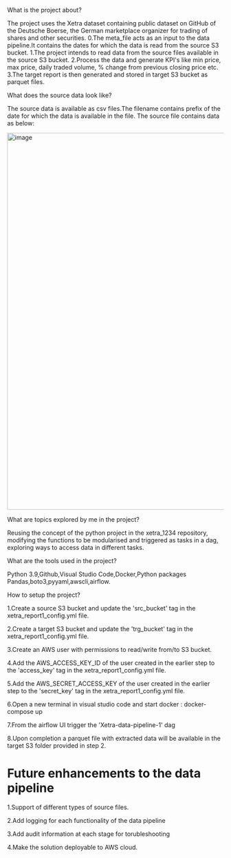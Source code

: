 What is the project about?

The project uses the Xetra dataset containing public dataset on GitHub of the Deutsche Boerse, the German marketplace organizer for trading of shares and other securities. 0.The meta_file acts as an input to the data pipeline.It contains the dates for which the data is read from the source S3 bucket. 1.The project intends to read data from the source files available in the source S3 bucket. 2.Process the data and generate KPI's like min price, max price, daily traded volume, % change from previous closing price etc. 3.The target report is then generated and stored in target S3 bucket as parquet files.


What does the source data look like?

The source data is available as csv files.The filename contains prefix of the date for which the data is available in the file. The source file contains data as below:

<img width="875" alt="image" src="https://github.com/user-attachments/assets/28532c00-860c-4b7e-b91d-acdb9e2360ab">

What are topics explored by me in the project?

Reusing the concept of the python project in the xetra_1234 repository, modifying the functions to be modularised and triggered as tasks in a dag, exploring ways to access data in different tasks.

What are the tools used in the project?

Python 3.9,Github,Visual Studio Code,Docker,Python packages Pandas,boto3,pyyaml,awscli,airflow.

How to setup the project?

1.Create a source S3 bucket and update the 'src_bucket' tag in the xetra_report1_config.yml file.

2.Create a target S3 bucket and update the 'trg_bucket' tag in the xetra_report1_config.yml file.

3.Create an AWS user with permissions to read/write from/to S3 bucket.

4.Add the AWS_ACCESS_KEY_ID of the user created in the earlier step to the 'access_key' tag in the xetra_report1_config.yml file.

5.Add the AWS_SECRET_ACCESS_KEY of the user created in the earlier step to the 'secret_key' tag in the xetra_report1_config.yml file.

6.Open a new terminal in visual studio code and start docker : docker-compose up

7.From the airflow UI trigger the 'Xetra-data-pipeline-1' dag 

8.Upon completion a parquet file with extracted data will be available in the target S3 folder provided in step 2.

# Future enhancements to the data pipeline
1.Support of different types of source files.

2.Add logging for each functionality of the data pipeline

3.Add audit information at each stage for torubleshooting

4.Make the solution deployable to AWS cloud.
